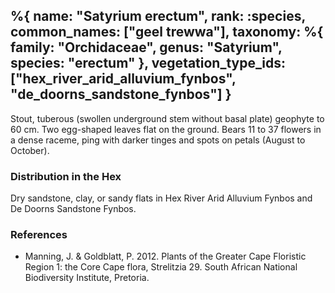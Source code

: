 %{
    name: "Satyrium erectum",
    rank: :species,
    common_names: ["geel trewwa"],
    taxonomy: %{
        family: "Orchidaceae",
        genus: "Satyrium",
        species: "erectum"
    },
    vegetation_type_ids: ["hex_river_arid_alluvium_fynbos", "de_doorns_sandstone_fynbos"]
}
---

Stout, tuberous (swollen underground stem without basal plate) geophyte to 60 cm. Two egg-shaped leaves
flat on the ground. Bears 11 to 37 flowers in a dense raceme, ping with darker tinges and spots on petals
(August to October).

<!-- read more -->

### Distribution in the Hex

Dry sandstone, clay, or sandy flats in Hex River Arid Alluvium Fynbos and De Doorns Sandstone Fynbos.

### References

* Manning, J. & Goldblatt, P. 2012. Plants of the Greater Cape Floristic Region 1: the Core Cape flora, Strelitzia 29. South African National Biodiversity Institute, Pretoria.
